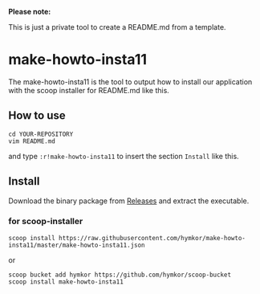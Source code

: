 **Please note:**

This is just a private tool to create a README.md from a template.

make-howto-insta11
==================

The make-howto-insta11 is the tool to output how to install our application with the scoop installer for README.md like this.

How to use
----------

```
cd YOUR-REPOSITORY
vim README.md
```

and type `:r!make-howto-insta11` to insert the section `Install` like this.

Install
-------

Download the binary package from [Releases](https://github.com/hymkor/make-howto-insta11/releases) and extract the executable.

### for scoop-installer

```
scoop install https://raw.githubusercontent.com/hymkor/make-howto-insta11/master/make-howto-insta11.json
```

or

```
scoop bucket add hymkor https://github.com/hymkor/scoop-bucket
scoop install make-howto-insta11
```
